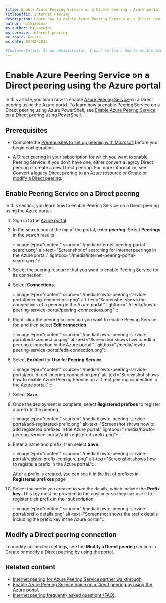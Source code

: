 ```yaml
---
title: Enable Azure Peering Service on a Direct peering - Azure portal
titleSuffix: Internet Peering
description: Learn how to enable Azure Peering Service on a Direct peering using the Azure portal.
author: halkazwini
ms.author: halkazwini
ms.service: internet-peering
ms.topic: how-to
ms.date: 03/03/2025

#CustomerIntent: As an administrator, I want to learn how to enable Azure Peering Service on a Direct peering using the Azure portal so I can manage my Direct peerings.
---
```


# Enable Azure Peering Service on a Direct peering using the Azure portal

In this article, you learn how to enable [Azure Peering Service](../peering-service/about.md) on a Direct peering using the Azure portal. To learn how to enable Peering Service on a Direct peering using Azure PowerShell, see [Enable Azure Peering Service on a Direct peering using PowerShell](howto-peering-service-powershell.md).

## Prerequisites

- Complete the [Prerequisites to set up peering with Microsoft](prerequisites.md) before you begin configuration.

- A Direct peering in your subscription for which you want to enable Peering Service. If you don't have one, either convert a legacy Direct peering or create a new Direct peering. For more information, see [Convert a legacy Direct peering to an Azure resource](howto-legacy-direct-portal.md) or [Create or modify a Direct peering](howto-direct-portal.md).

## Enable Peering Service on a Direct peering

In this section, you learn how to enable Peering Service on a Direct peering using the Azure portal.

1. Sign in to the [Azure portal](https://portal.azure.com).

1. In the search box at the top of the portal, enter ***peering***. Select **Peerings** in the search results.

    :::image type="content" source="./media/internet-peering-portal-search.png" alt-text="Screenshot of searching for internet peerings in the Azure portal." lightbox="./media/internet-peering-portal-search.png":::

1. Select the peering resource that you want to enable Peering Service for its connection.

1. Select **Connections**.

    :::image type="content" source="./media/howto-peering-service-portal/peering-connections.png" alt-text="Screenshot shows the connections of a peering in the Azure portal." lightbox="./media/howto-peering-service-portal/peering-connections.png":::

1. Right-click the peering connection you want to enable Peering Service for, and then select **Edit connection**.

    :::image type="content" source="./media/howto-peering-service-portal/edit-connection.png" alt-text="Screenshot shows how to edit a peering connection in the Azure portal." lightbox="./media/howto-peering-service-portal/edit-connection.png":::

1. Select **Enabled** for **Use for Peering Service**.

    :::image type="content" source="./media/howto-peering-service-portal/edit-direct-peering-connection.png" alt-text="Screenshot shows how to enable Azure Peering Service on a Direct peering connection in the Azure portal.":::

1. Select **Save**.

1. Once the deployment is complete, select **Registered prefixes** to register a prefix to the peering.

    :::image type="content" source="./media/howto-peering-service-portal/add-registered-prefix.png" alt-text="Screenshot shows how to add registered prefixes in the Azure portal." lightbox="./media/howto-peering-service-portal/add-registered-prefix.png":::

1. Enter a name and prefix, then select **Save**.

    :::image type="content" source="./media/howto-peering-service-portal/register-prefix-configure.png" alt-text="Screenshot shows how to register a prefix in the Azure portal.":::
   
    After a prefix is created, you can see it in the list of prefixes in **Registered prefixes** page.

1. Select the prefix you created to see the details, which include the **Prefix key**. This key must be provided to the customer so they can use it to register their prefix in their subscription.

    :::image type="content" source="./media/howto-peering-service-portal/prefix-details.png" alt-text="Screenshot shows the prefix details including the prefix key in the Azure portal.":::

## Modify a Direct peering connection

To modify connection settings, see the **Modify a Direct peering** section in [Create or modify a Direct peering by using the portal](howto-direct-portal.md).

## Related content

- [Internet peering for Azure Peering Service partner walkthrough](walkthrough-peering-service-all.md).
- [Enable Azure Peering Service Voice on a Direct peering by using the Azure portal](howto-peering-service-voice-portal.md).
- [Internet peering frequently asked questions (FAQ)](faqs.md).